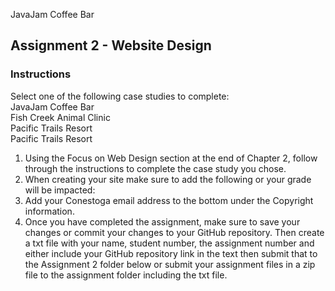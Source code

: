 JavaJam Coffee Bar

<h2>Assignment 2 - Website Design</h2>

<h3>Instructions</h3>

<p>Select one of the following case studies to complete:<br>
JavaJam Coffee Bar<br>
Fish Creek Animal Clinic<br>
Pacific Trails Resort<br>
Pacific Trails Resort<br>
</p>
<ol>
<li>Using the Focus on Web Design section at the end of Chapter 2, follow through the instructions to complete the case study you chose.</li>
<li>When creating your site make sure to add the following or your grade will be impacted:</li>
<li>Add your Conestoga email address to the bottom under the Copyright information.</li>
<li>Once you have completed the assignment, make sure to save your changes or commit your changes to your GitHub repository. Then create a txt file with your name, student number, the assignment number and either include your GitHub repository link in the text then submit that to the Assignment 2 folder below or submit your assignment files in a zip file to the assignment folder including the txt file.</li>
</ol>
